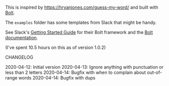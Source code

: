 This is inspired by https://hryanjones.com/guess-my-word/ and built with [Bolt](https://slack.dev/bolt).

The `examples` folder has some templates from Slack that might be handy.


See Slack's [Getting Started Guide](https://api.slack.com/start/building/bolt) for their Bolt framework and the 
[Bolt documentation](https://slack.dev/bolt).

(I've spent 10.5 hours on this as of version 1.0.2)

CHANGELOG

2020-04-12: Initial version
2020-04-13: Ignore anything with punctuation or less than 2 letters
2020-04-14: Bugfix with when to complain about out-of-range words
2020-04-14: Bugfix with dups